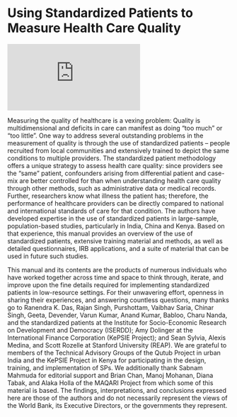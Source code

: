 # Using Standardized Patients to Measure Health Care Quality

<iframe class="scribd_iframe_embed" title="Using Standardized Patients to Measure Health Care Quality" src="https://www.scribd.com/embeds/414505702/content?start_page=1&view_mode=scroll&access_key=key-0XvVYVxstiqjcBGGQeqI&show_recommendations=true" data-auto-height="true" data-aspect-ratio="0.75" scrolling="no" id="doc_19471" width="null" height="null" frameborder="0"></iframe><script type="text/javascript">(function() { var scribd = document.createElement("script"); scribd.type = "text/javascript"; scribd.async = true; scribd.src = "https://www.scribd.com/javascripts/embed_code/inject.js"; var s = document.getElementsByTagName("script")[0]; s.parentNode.insertBefore(scribd, s); })();</script>

<p>Measuring the quality of healthcare is a vexing problem: Quality is multidimensional and deficits in care can manifest as doing “too much” or “too little”. One way to address several outstanding problems in the measurement of quality is through the use of standardized patients – people recruited from local communities and extensively trained to depict the same conditions to multiple providers. The standardized patient methodology offers a unique strategy to assess health care quality: since providers see the “same” patient, confounders arising from differential patient and case-mix are better controlled for than when understanding health care quality through other methods, such as administrative data or medical records. Further, researchers know what illness the patient has; therefore, the performance of healthcare providers can be directly compared to national and international standards of care for that condition. The authors have developed expertise in the use of standardized patients in large-sample, population-based studies, particularly in India, China and Kenya. Based on that experience, this manual provides an overview of the use of standardized patients, extensive training material and methods, as well as detailed questionnaires, IRB applications, and a suite of material that can be used in future such studies.</p>

<p>This manual and its contents are the products of numerous individuals who have worked together across time and space to think through, iterate, and improve upon the fine details required for implementing standardized patients in low-resource settings. For their unwavering effort, openness in sharing their experiences, and answering countless questions, many thanks go to Ranendra K. Das, Rajan Singh, Purshottam, Vaibhav Saria, Chinar Singh, Geeta, Devender, Varun Kumar, Anand Kumar, Babloo, Charu Nanda, and the standardized patients at the Institute for Socio-Economic Research on Development and Democracy (ISERDD); Amy Dolinger at the International Finance Corporation (KePSIE Project); and Sean Sylvia, Alexis Medina, and Scott Rozelle at Stanford University (REAP). We are grateful to members of the Technical Advisory Groups of the Qutub Project in urban India and the KePSIE Project in Kenya for participating in the design, training, and implementation of SPs. We additionally thank Sabnam Mahmuda for editorial support and Brian Chan, Manoj Mohanan, Diana Tabak, and Alaka Holla of the MAQARI Project from which some of this material is based. The findings, interpretations, and conclusions expressed here are those of the authors and do not necessarily represent the views of the World Bank, its Executive Directors, or the governments they represent.</p>

